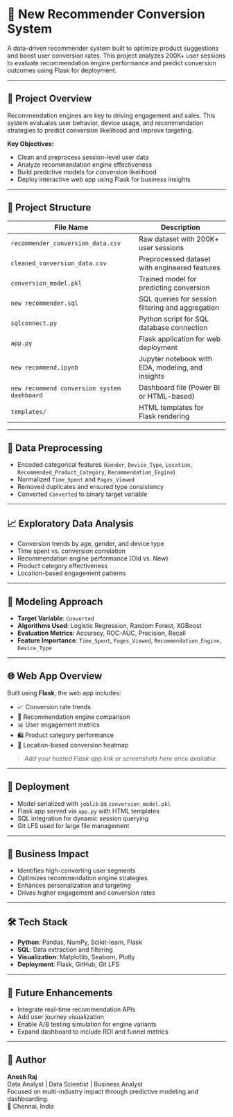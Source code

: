 # 🔄 New Recommender Conversion System

A data-driven recommender system built to optimize product suggestions and boost user conversion rates. This project analyzes 200K+ user sessions to evaluate recommendation engine performance and predict conversion outcomes using Flask for deployment.

---

## 🧠 Project Overview

Recommendation engines are key to driving engagement and sales. This system evaluates user behavior, device usage, and recommendation strategies to predict conversion likelihood and improve targeting.

**Key Objectives:**
- Clean and preprocess session-level user data  
- Analyze recommendation engine effectiveness  
- Build predictive models for conversion likelihood  
- Deploy interactive web app using Flask for business insights  

---

## 📁 Project Structure

| File Name                          | Description                                                                 |
|------------------------------------|-----------------------------------------------------------------------------|
| `recommender_conversion_data.csv`  | Raw dataset with 200K+ user sessions                                       |
| `cleaned_conversion_data.csv`      | Preprocessed dataset with engineered features                              |
| `conversion_model.pkl`             | Trained model for predicting conversion                                    |
| `new recommender.sql`              | SQL queries for session filtering and aggregation                          |
| `sqlconnect.py`                    | Python script for SQL database connection                                  |
| `app.py`                           | Flask application for web deployment                                       |
| `new recommend.ipynb`              | Jupyter notebook with EDA, modeling, and insights                          |
| `new recommend conversion system dashboard` | Dashboard file (Power BI or HTML-based)                            |
| `templates/`                       | HTML templates for Flask rendering                                         |

---

## 🧹 Data Preprocessing

- Encoded categorical features (`Gender`, `Device_Type`, `Location`, `Recommended_Product_Category`, `Recommendation_Engine`)  
- Normalized `Time_Spent` and `Pages_Viewed`  
- Removed duplicates and ensured type consistency  
- Converted `Converted` to binary target variable  

---

## 📈 Exploratory Data Analysis

- Conversion trends by age, gender, and device type  
- Time spent vs. conversion correlation  
- Recommendation engine performance (Old vs. New)  
- Product category effectiveness  
- Location-based engagement patterns  

---

## 🤖 Modeling Approach

- **Target Variable**: `Converted`  
- **Algorithms Used**: Logistic Regression, Random Forest, XGBoost  
- **Evaluation Metrics**: Accuracy, ROC-AUC, Precision, Recall  
- **Feature Importance**: `Time_Spent`, `Pages_Viewed`, `Recommendation_Engine`, `Device_Type`  

---

## 🌐 Web App Overview

Built using **Flask**, the web app includes:

- 📈 Conversion rate trends  
- 🧠 Recommendation engine comparison  
- 📊 User engagement metrics  
- 🛍️ Product category performance  
- 📍 Location-based conversion heatmap  

> _Add your hosted Flask app link or screenshots here once available._

---

## 🚀 Deployment

- Model serialized with `joblib` as `conversion_model.pkl`  
- Flask app served via `app.py` with HTML templates  
- SQL integration for dynamic session querying  
- Git LFS used for large file management  

---

## 🧠 Business Impact

- Identifies high-converting user segments  
- Optimizes recommendation engine strategies  
- Enhances personalization and targeting  
- Drives higher engagement and conversion rates  

---

## 🛠️ Tech Stack

- **Python**: Pandas, NumPy, Scikit-learn, Flask  
- **SQL**: Data extraction and filtering  
- **Visualization**: Matplotlib, Seaborn, Plotly  
- **Deployment**: Flask, GitHub, Git LFS  

---

## 📌 Future Enhancements

- Integrate real-time recommendation APIs  
- Add user journey visualization  
- Enable A/B testing simulation for engine variants  
- Expand dashboard to include ROI and funnel metrics  

---

## 👤 Author

**Anesh Raj**  
Data Analyst | Data Scientist | Business Analyst  
Focused on multi-industry impact through predictive modeling and dashboarding.  
📍 Chennai, India
